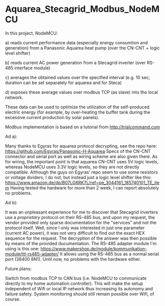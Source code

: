 # Aquarea_Stecagrid_Modbus_NodeMCU

In this project, NodeMCU:

a) reads current performance data (especially energy consumtion and generation) from a Panasonic Aquarea heat pump (over the CN-CNT + logic level shifter)

b) reads current AC power generation from a Stecagrid inverter (over RS-485 interface module)

c) averages the obtained values over the specified interval (e.g. 10 sec; duration can be set separately for aquarea and for Steca)

d) exposes these average values over modbus TCP (as slave) into the local network.

These data can be used to optimize the utilization of the self-produced electric energy (for example, by over-heating the buffer tank during the excessive current production by solar panels).

Modbus implementation is based on a tutorial from http://trialcommand.com

Ad a):

Many thanks to Egyras for aquarea protocol decrypting, see the repo here: https://github.com/Egyras/Panasonic-H-Aquarea
Specs of the CN-CNT connector and serial port as well as wiring scheme are also given there.
As for wiring, the important point is that aquarea CN-CNT uses 5V logic levels, whereas NodeMCU uses 3.3V logic levels, so they are not directly compatible.
Although the guys on Egyras' repo seem to use some resistors or voltage dividers, I do not, but instead just a logic level shifter like this: https://www.amazon.de/dp/B07LG6RK7L/ref=pe_3044161_185740101_TE_item
Having tested the hardware for more than 2 week, I can report absolutely no problems.

Ad b):

It was an unpleasant experience for me to discover that Stecagrid inverters use a *proprietary* protocol on their RS-485 bus, and upon my request, the vendor
provided only sparse documentation for the "services" and not the protocol itself. Well, since I only was interested in just one parameter (current AC power), it was not very
difficult to find out the exact HEX sequence for the request. The decryption of the answer was then possible by means of the provided ducumentation.
The RS-485 adapter module I'm using is this one: https://www.makershop.de/module/kommunikation-module/ttl-rs485-adapter/  It allows using the
RS-485 bus as a normal serial port (38400 8N1). Until now, no problems with the hardware either.

Future plans:

Switch from modbus TCP to CAN bus (i.e. NodeMCU to communicate directly to my home automation controller). This will make the setup independent of Wifi or local IP network thus increasing its autonomy and failure safety. System monitoring should still remain possible over Wifi, of course.
